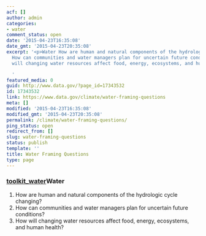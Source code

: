 ```yaml
---
acf: []
author: admin
categories:
- water
comment_status: open
date: '2015-04-23T16:35:08'
date_gmt: '2015-04-23T20:35:08'
excerpt: '<p>Water How are human and natural components of the hydrologic cycle changing?
  How can communities and water managers plan for uncertain future conditions? How
  will changing water resources affect food, energy, ecosystems, and human health?</p>

  '
featured_media: 0
guid: http://www.data.gov/?page_id=17343532
id: 17343532
link: https://www.data.gov/climate/water-framing-questions
meta: []
modified: '2015-04-23T16:35:08'
modified_gmt: '2015-04-23T20:35:08'
permalink: /climate/water-framing-questions/
ping_status: open
redirect_from: []
slug: water-framing-questions
status: publish
template: ''
title: Water Framing Questions
type: page
---
```

### [toolkit_water](https://s3.amazonaws.com/bsp-ocsit-prod-east-appdata/datagov/wordpress/2014/10/toolkit_water-e1429204072506.jpg)Water


1. How are human and natural components of the hydrologic cycle changing?
2. How can communities and water managers plan for uncertain future conditions?
3. How will changing water resources affect food, energy, ecosystems, and human health?


